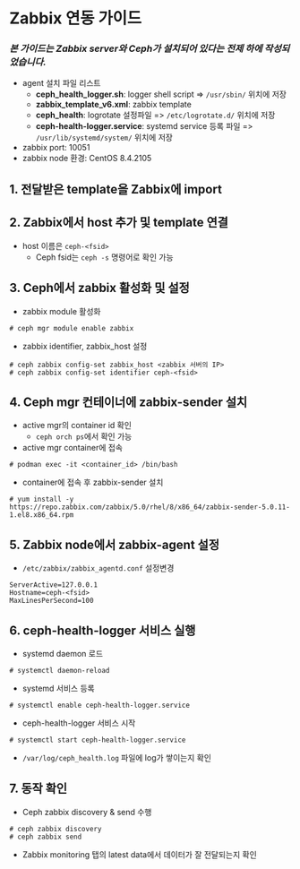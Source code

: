 Zabbix 연동 가이드
================
### *본 가이드는 Zabbix server와 Ceph가 설치되어 있다는 전제 하에 작성되었습니다.*

- agent 설치 파일 리스트
	- **ceph_health_logger.sh**: logger shell script => `/usr/sbin/` 위치에 저장
	- **zabbix_template_v6.xml**: zabbix template
	- **ceph_health**: logrotate 설정파일 => `/etc/logrotate.d/` 위치에 저장
	- **ceph-health-logger.service**: systemd service 등록 파일 => `/usr/lib/systemd/system/` 위치에 저장
- zabbix port: 10051
- zabbix node 환경: CentOS 8.4.2105
	
## 1. 전달받은 template을 Zabbix에 import

## 2. Zabbix에서 host 추가 및 template 연결
- host 이름은 `ceph-<fsid>`
	- Ceph fsid는 `ceph -s` 명령어로 확인 가능

## 3. Ceph에서 zabbix 활성화 및 설정
- zabbix module 활성화
```
# ceph mgr module enable zabbix
```
- zabbix identifier, zabbix_host 설정
```
# ceph zabbix config-set zabbix_host <zabbix 서버의 IP>
# ceph zabbix config-set identifier ceph-<fsid>
```
	
## 4. Ceph mgr 컨테이너에 zabbix-sender 설치
- active mgr의 container id 확인
	- `ceph orch ps`에서 확인 가능
- active mgr container에 접속
```
# podman exec -it <container_id> /bin/bash
```
- container에 접속 후 zabbix-sender 설치
```
# yum install -y https://repo.zabbix.com/zabbix/5.0/rhel/8/x86_64/zabbix-sender-5.0.11-1.el8.x86_64.rpm
```
	
## 5. Zabbix node에서 zabbix-agent 설정
- `/etc/zabbix/zabbix_agentd.conf` 설정변경
```
ServerActive=127.0.0.1
Hostname=ceph-<fsid>
MaxLinesPerSecond=100
```
	
## 6. ceph-health-logger 서비스 실행
- systemd daemon 로드
```
# systemctl daemon-reload
```
- systemd 서비스 등록
```
# systemctl enable ceph-health-logger.service
```
- ceph-health-logger 서비스 시작
```
# systemctl start ceph-health-logger.service
```
- `/var/log/ceph_health.log` 파일에 log가 쌓이는지 확인
	
## 7. 동작 확인
- Ceph zabbix discovery & send 수행
```
# ceph zabbix discovery
# ceph zabbix send
```
- Zabbix monitoring 탭의 latest data에서 데이터가 잘 전달되는지 확인
